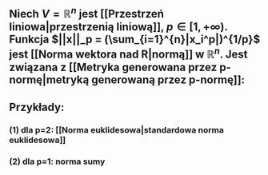 ## Niech $V=\mathbb{R}^{n}$ jest [[Przestrzeń liniowa|przestrzenią liniową]], $p \in [1,+\infty)$. Funkcja $||x||_p = (\sum_{i=1}^{n}|x_i^p|)^{1/p}$ jest [[Norma wektora nad R|normą]] w $\mathbb{R}^n$. Jest związana z [[Metryka generowana przez p-normę|metryką generowaną przez p-normę]]:

## **Przykłady**:
### (1) dla p=2: [[Norma euklidesowa|standardowa norma euklidesowa]]
### (2) dla p=1: norma sumy